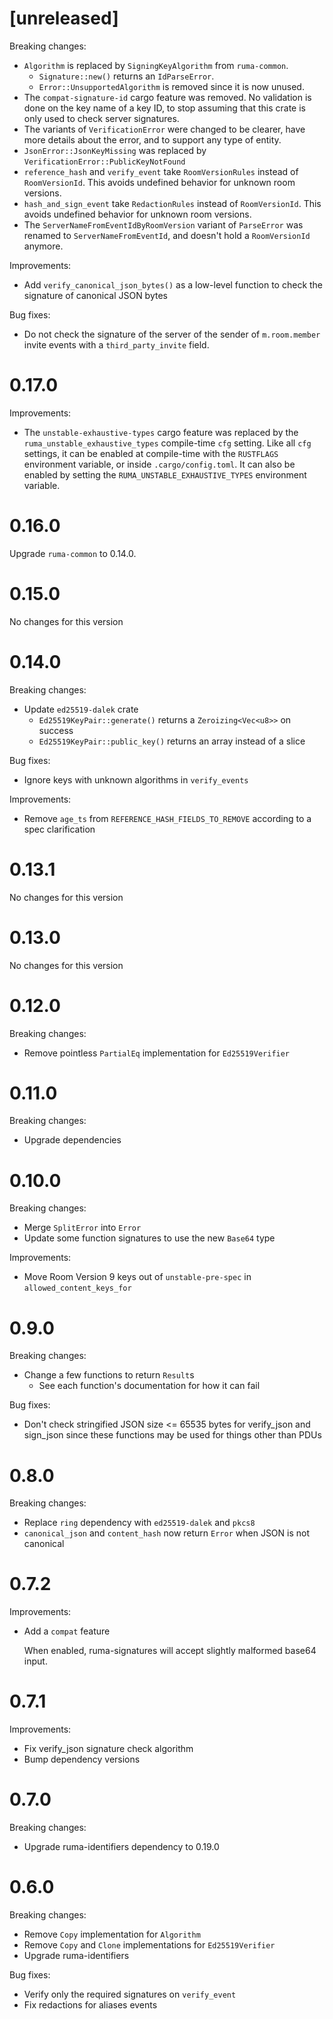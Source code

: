 # [unreleased]

Breaking changes:

- `Algorithm` is replaced by `SigningKeyAlgorithm` from `ruma-common`.
  - `Signature::new()` returns an `IdParseError`.
  - `Error::UnsupportedAlgorithm` is removed since it is now unused.
- The `compat-signature-id` cargo feature was removed. No validation is done on
  the key name of a key ID, to stop assuming that this crate is only used to
  check server signatures.
- The variants of `VerificationError` were changed to be clearer, have more
  details about the error, and to support any type of entity.
- `JsonError::JsonKeyMissing` was replaced by
  `VerificationError::PublicKeyNotFound`
- `reference_hash` and `verify_event` take `RoomVersionRules` instead of
  `RoomVersionId`. This avoids undefined behavior for unknown room versions.
- `hash_and_sign_event` take `RedactionRules` instead of `RoomVersionId`. This
  avoids undefined behavior for unknown room versions.
- The `ServerNameFromEventIdByRoomVersion` variant of `ParseError` was renamed
  to `ServerNameFromEventId`, and doesn't hold a `RoomVersionId` anymore.

Improvements:

- Add `verify_canonical_json_bytes()` as a low-level function to check the
  signature of canonical JSON bytes

Bug fixes:

- Do not check the signature of the server of the sender of `m.room.member`
  invite events with a `third_party_invite` field.

# 0.17.0

Improvements:

- The `unstable-exhaustive-types` cargo feature was replaced by the
  `ruma_unstable_exhaustive_types` compile-time `cfg` setting. Like all `cfg`
  settings, it can be enabled at compile-time with the `RUSTFLAGS` environment
  variable, or inside `.cargo/config.toml`. It can also be enabled by setting
  the `RUMA_UNSTABLE_EXHAUSTIVE_TYPES` environment variable.

# 0.16.0

Upgrade `ruma-common` to 0.14.0.

# 0.15.0

No changes for this version

# 0.14.0

Breaking changes:

- Update `ed25519-dalek` crate
  - `Ed25519KeyPair::generate()` returns a `Zeroizing<Vec<u8>>` on success
  - `Ed25519KeyPair::public_key()` returns an array instead of a slice

Bug fixes:

- Ignore keys with unknown algorithms in `verify_events`

Improvements:

- Remove `age_ts` from `REFERENCE_HASH_FIELDS_TO_REMOVE` according to a spec clarification

# 0.13.1

No changes for this version

# 0.13.0

No changes for this version

# 0.12.0

Breaking changes:

* Remove pointless `PartialEq` implementation for `Ed25519Verifier`

# 0.11.0

Breaking changes:

* Upgrade dependencies

# 0.10.0

Breaking changes:

* Merge `SplitError` into `Error`
* Update some function signatures to use the new `Base64` type

Improvements:

* Move Room Version 9 keys out of `unstable-pre-spec` in `allowed_content_keys_for`

# 0.9.0

Breaking changes:

* Change a few functions to return `Result`s
  * See each function's documentation for how it can fail

Bug fixes:

* Don't check stringified JSON size <= 65535 bytes for verify_json and sign_json
  since these functions may be used for things other than PDUs

# 0.8.0

Breaking changes:

* Replace `ring` dependency with `ed25519-dalek` and `pkcs8`
* `canonical_json` and `content_hash` now return `Error` when JSON is not canonical

# 0.7.2

Improvements:

* Add a `compat` feature

  When enabled, ruma-signatures will accept slightly malformed base64 input.

# 0.7.1

Improvements:

* Fix verify_json signature check algorithm
* Bump dependency versions

# 0.7.0

Breaking changes:

* Upgrade ruma-identifiers dependency to 0.19.0

# 0.6.0

Breaking changes:

* Remove `Copy` implementation for `Algorithm`
* Remove `Copy` and `Clone` implementations for `Ed25519Verifier`
* Upgrade ruma-identifiers

Bug fixes:

* Verify only the required signatures on `verify_event`
* Fix redactions for aliases events
